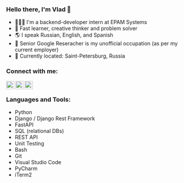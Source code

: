 
### Hello there, I'm Vlad 👋

- 👨🏼‍💻 I'm a backend-developer intern at EPAM Systems
- 👾 Fast learner, creative thinker and problem solver
- 🌎 I speak Russian, English, and Spanish
- 🧐 Senior Google Reseracher is my unofficial occupation (as per my current employer)
- 📍 Currently located: Saint-Petersburg, Russia

### Connect with me:

[<img align="left" alt="inferno2f | Gmail" width="22px" src="https://cdn.jsdelivr.net/npm/simple-icons@v3/icons/gmail.svg" />][mailto]
[<img align="left" alt="inferno2f | LinkedIn" width="22px" src="https://cdn.jsdelivr.net/npm/simple-icons@v3/icons/linkedin.svg" />][linkedin]
[<img align="left" alt="inferno2f | Instagram" width="22px" src="https://cdn.jsdelivr.net/npm/simple-icons@v3/icons/instagram.svg" />][instagram]

<br />

### Languages and Tools:

 - Python
 - Django / Django Rest Framework
 - FastAPI
 - SQL (relational DBs)
 - REST API
 - Unit Testing
 - Bash
 - Git
 - Visual Studio Code
 - PyCharm
 - iTerm2

[mailto]: <mailto:nikitinv91@gmail.com>
[instagram]: https://instagram.com/nikitinv
[linkedin]: http://linkedin.com/in/vlad-nikitin-86514177/
[twitter]: https://twitter.com/nikitinv21
